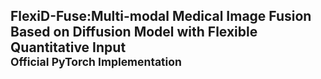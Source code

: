 ## FlexiD-Fuse:Multi-modal Medical Image Fusion Based on Diffusion Model with Flexible Quantitative Input<br><sub>Official PyTorch Implementation</sub>
